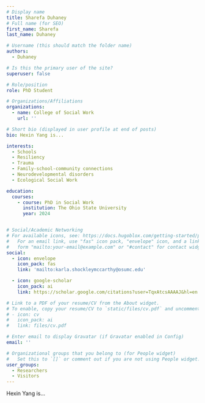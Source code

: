 ```yaml
---
# Display name
title: Sharefa Duhaney
# Full name (for SEO)
first_name: Sharefa 
last_name: Duhaney

# Username (this should match the folder name)
authors:
  - Duhaney

# Is this the primary user of the site?
superuser: false

# Role/position
role: PhD Student

# Organizations/Affiliations
organizations:
  - name: College of Social Work
    url: ''

# Short bio (displayed in user profile at end of posts)
bio: Hexin Yang is...

interests:
  - Schools
  - Resiliency
  - Trauma
  - Family-school-community connections
  - Neurodevelopmental disorders
  - Ecological Social Work

education:
  courses:
    - course: PhD in Social Work
      institution: The Ohio State University
      year: 2024


# Social/Academic Networking
# For available icons, see: https://docs.hugoblox.com/getting-started/page-builder/#icons
#   For an email link, use "fas" icon pack, "envelope" icon, and a link in the
#   form "mailto:your-email@example.com" or "#contact" for contact widget.
social:
  - icon: envelope
    icon_pack: fas
    link: 'mailto:karla.shockleymccarthy@osumc.edu'

  - icon: google-scholar
    icon_pack: ai
    link: https://scholar.google.com/citations?user=TqxAtcsAAAAJ&hl=en

# Link to a PDF of your resume/CV from the About widget.
# To enable, copy your resume/CV to `static/files/cv.pdf` and uncomment the lines below.
# - icon: cv
#   icon_pack: ai
#   link: files/cv.pdf

# Enter email to display Gravatar (if Gravatar enabled in Config)
email: ''

# Organizational groups that you belong to (for People widget)
#   Set this to `[]` or comment out if you are not using People widget.
user_groups:
  - Researchers
  - Visitors
---
```


Hexin Yang is...